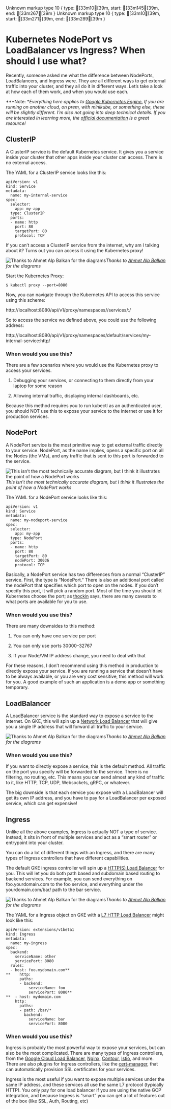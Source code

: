 Unknown markup type 10 { type: [33m10[39m, start: [33m145[39m, end: [33m267[39m }
Unknown markup type 10 { type: [33m10[39m, start: [33m271[39m, end: [33m289[39m }

# Kubernetes NodePort vs LoadBalancer vs Ingress? When should I use what?

Recently, someone asked me what the difference between NodePorts, LoadBalancers, and Ingress were. They are all different ways to get external traffic into your cluster, and they all do it in different ways. Let’s take a look at how each of them work, and when you would use each.

***Note: **Everything here applies to [Google Kubernetes Engine.](https://cloud.google.com/gke) If you are running on another cloud, on prem, with minikube, or something else, these will be slightly different. I’m also not going into deep technical details. If you are interested in learning more, the [official documentation](https://kubernetes.io/docs/concepts/services-networking/service/) is a great resource!*

## ClusterIP

A ClusterIP service is the default Kubernetes service. It gives you a service inside your cluster that other apps inside your cluster can access. There is no external access.

The YAML for a ClusterIP service looks like this:

    apiVersion: v1
    kind: Service
    metadata:  
      name: my-internal-service
    spec:
      selector:    
        app: my-app
      type: ClusterIP
      ports:  
      - name: http
        port: 80
        targetPort: 80
        protocol: TCP

If you can’t access a ClusterIP service from the internet, why am I talking about it? Turns out you can access it using the Kubernetes proxy!

![Thanks to [Ahmet Alp Balkan](undefined) for the diagrams](https://cdn-images-1.medium.com/max/2000/1*I4j4xaaxsuchdvO66V3lAg.png)*Thanks to [Ahmet Alp Balkan](undefined) for the diagrams*

Start the Kubernetes Proxy:

    $ kubectl proxy --port=8080

Now, you can navigate through the Kubernetes API to access this service using this scheme:

http://localhost:8080/api/v1/proxy/namespaces/<NAMESPACE>/services/<SERVICE-NAME>:<PORT-NAME>/

So to access the service we defined above, you could use the following address:

http://localhost:8080/api/v1/proxy/namespaces/default/services/my-internal-service:http/

### When would you use this?

There are a few scenarios where you would use the Kubernetes proxy to access your services.

1. Debugging your services, or connecting to them directly from your laptop for some reason

1. Allowing internal traffic, displaying internal dashboards, etc.

Because this method requires you to run kubectl as an authenticated user, you should NOT use this to expose your service to the internet or use it for production services.

## NodePort

A NodePort service is the most primitive way to get external traffic directly to your service. NodePort, as the name implies, opens a specific port on all the Nodes (the VMs), and any traffic that is sent to this port is forwarded to the service.

![This isn’t the most technically accurate diagram, but I think it illustrates the point of how a NodePort works](https://cdn-images-1.medium.com/max/2094/1*CdyUtG-8CfGu2oFC5s0KwA.png)*This isn’t the most technically accurate diagram, but I think it illustrates the point of how a NodePort works*

The YAML for a NodePort service looks like this:

    apiVersion: v1
    kind: Service
    metadata:  
      name: my-nodeport-service
    spec:
      selector:    
        app: my-app
      type: NodePort
      ports:  
      - name: http
        port: 80
        targetPort: 80
        nodePort: 30036
        protocol: TCP

Basically, a NodePort service has two differences from a normal “ClusterIP” service. First, the type is “NodePort.” There is also an additional port called the nodePort that specifies which port to open on the nodes. If you don’t specify this port, it will pick a random port. Most of the time you should let Kubernetes choose the port; as [thockin](undefined) says, there are many caveats to what ports are available for you to use.

### When would you use this?

There are many downsides to this method:

1. You can only have one service per port

1. You can only use ports 30000–32767

1. If your Node/VM IP address change, you need to deal with that

For these reasons, I don’t recommend using this method in production to directly expose your service. If you are running a service that doesn’t have to be always available, or you are very cost sensitive, this method will work for you. A good example of such an application is a demo app or something temporary.

## LoadBalancer

A LoadBalancer service is the standard way to expose a service to the internet. On GKE, this will spin up a [Network Load Balancer](https://cloud.google.com/compute/docs/load-balancing/network/) that will give you a single IP address that will forward all traffic to your service.

![Thanks to [Ahmet Alp Balkan](undefined) for the diagrams](https://cdn-images-1.medium.com/max/2000/1*P-10bQg_1VheU9DRlvHBTQ.png)*Thanks to [Ahmet Alp Balkan](undefined) for the diagrams*

### When would you use this?

If you want to directly expose a service, this is the default method. All traffic on the port you specify will be forwarded to the service. There is no filtering, no routing, etc. This means you can send almost any kind of traffic to it, like HTTP, TCP, UDP, Websockets, gRPC, or whatever.

The big downside is that each service you expose with a LoadBalancer will get its own IP address, and you have to pay for a LoadBalancer per exposed service, which can get expensive!

## Ingress

Unlike all the above examples, Ingress is actually NOT a type of service. Instead, it sits in front of multiple services and act as a “smart router” or entrypoint into your cluster.

You can do a lot of different things with an Ingress, and there are many types of Ingress controllers that have different capabilities.

The default GKE ingress controller will spin up a [HTTP(S) Load Balancer](https://cloud.google.com/compute/docs/load-balancing/http/) for you. This will let you do both path based and subdomain based routing to backend services. For example, you can send everything on foo.yourdomain.com to the foo service, and everything under the yourdomain.com/bar/ path to the bar service.

![Thanks to [Ahmet Alp Balkan](undefined) for the diagrams](https://cdn-images-1.medium.com/max/3970/1*KIVa4hUVZxg-8Ncabo8pdg.png)*Thanks to [Ahmet Alp Balkan](undefined) for the diagrams*

The YAML for a Ingress object on GKE with a [L7 HTTP Load Balancer](https://cloud.google.com/compute/docs/load-balancing/http/) might look like this:

    apiVersion: extensions/v1beta1
    kind: Ingress
    metadata:
      name: my-ingress
    spec:
      backend:
        serviceName: other
        servicePort: 8080
      rules:
      - host: foo.mydomain.com**
    **    http:
          paths:
          - backend:
              serviceName: foo
              servicePort: 8080**
    **  - host: mydomain.com
        http:
          paths:
          - path: /bar/*
            backend:
              serviceName: bar
              servicePort: 8080

### When would you use this?

Ingress is probably the most powerful way to expose your services, but can also be the most complicated. There are many types of Ingress controllers, from the [Google Cloud Load Balancer](https://cloud.google.com/kubernetes-engine/docs/tutorials/http-balancer), [Nginx](https://github.com/kubernetes/ingress-nginx), [Contour](https://github.com/heptio/contour), [Istio](https://istio.io/docs/tasks/traffic-management/ingress.html), and more. There are also plugins for Ingress controllers, like the [cert-manager](https://github.com/jetstack/cert-manager), that can automatically provision SSL certificates for your services.

Ingress is the most useful if you want to expose multiple services under the same IP address, and these services all use the same L7 protocol (typically HTTP). You only pay for one load balancer if you are using the native GCP integration, and because Ingress is “smart” you can get a lot of features out of the box (like SSL, Auth, Routing, etc)
